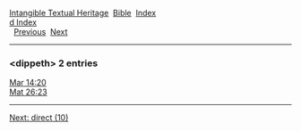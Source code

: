 [Intangible Textual Heritage](../../index)  [Bible](../index) 
[Index](index)   
[d Index](_d_)  
  [Previous](c03166)  [Next](c03168) 

------------------------------------------------------------------------

### &lt;dippeth&gt; 2 entries

[Mar 14:20](../kjv/mar014.htm#020)  
[Mat 26:23](../kjv/mat026.htm#023)  

------------------------------------------------------------------------

[Next: direct (10)](c03168)
